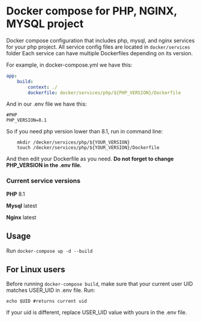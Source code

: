 # Docker compose for PHP, NGINX, MYSQL project

Docker compose configuration that includes php, mysql, and nginx services for your php project. 
All service config files are located in `docker/services` folder
Each service can have multiple Dockerfiles depending on its version.

For example, in docker-compose.yml we have this:
``` yaml 
app:
    build:
        context: ./
        dockerfile: docker/services/php/${PHP_VERSION}/Dockerfile
```
And in our .env file we have this:
```dotenv
#PHP
PHP_VERSION=8.1
```
So if you need php version lower than 8.1, run in command line:
```shell
    mkdir /decker/services/php/${YOUR_VERSION}
    touch /decker/services/php/${YOUR_VERSION}/Dockerfile
```
And then edit your Dockerfile as you need. **Do not forget to change PHP_VERSION in the .env file.**


### Current service versions

**PHP** 8.1

**Mysql** latest

**Nginx** latest

## Usage
Run ``docker-compose up -d --build``

## For Linux users 
Before running ``docker-compose build``, make sure that your current user UID matches USER_UID in .env file.
Run:
```shell
echo $UID #returns current uid
```
If your uid is different, replace USER_UID value with yours in the .env file. 
